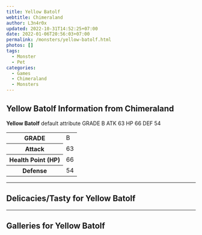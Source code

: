 ```yaml
---
title: Yellow Batolf
webtitle: Chimeraland
author: L3n4r0x
updated: 2022-10-31T14:52:25+07:00
date: 2022-01-06T20:56:03+07:00
permalink: /monsters/yellow-batolf.html
photos: []
tags:
  - Monster
  - Pet
categories:
  - Games
  - Chimeraland
  - Monsters
---
```


<section id="bootstrap-wrapper"><link rel="stylesheet" href="https://cdn.statically.io/gh/dimaslanjaka/Web-Manajemen/40ac3225/css/bootstrap-4.5-wrapper.css"/><h1>Yellow Batolf Information from Chimeraland</h1><p><b>Yellow Batolf</b> default attribute GRADE B ATK 63 HP 66 DEF 54<table><tr><th>GRADE</th><td>B</td></tr><tr><th>Attack</th><td>63</td></tr><tr><th>Health Point (HP)</th><td>66</td></tr><tr><th>Defense</th><td>54</td></tr></table></p><hr/><h2>Delicacies/Tasty for Yellow Batolf</h2><hr/><div id="gallery"><h2>Galleries for Yellow Batolf</h2><div class="row"></div></div></section>